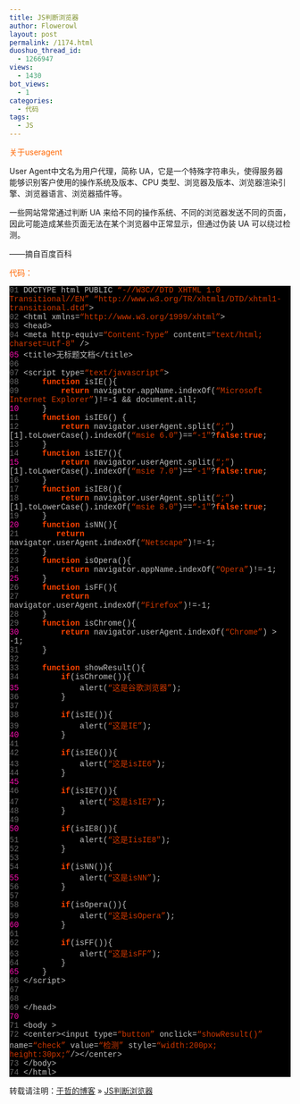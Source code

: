```yaml
---
title: JS判断浏览器
author: Flowerowl
layout: post
permalink: /1174.html
duoshuo_thread_id:
  - 1266947
views:
  - 1430
bot_views:
  - 1
categories:
  - 代码
tags:
  - JS
---
```

<span style="color: #ff6600;">关于useragent</span>

User Agent中文名为用户代理，简称 UA，它是一个特殊字符串头，使得服务器能够识别客户使用的操作系统及版本、CPU 类型、浏览器及版本、浏览器渲染引擎、浏览器语言、浏览器插件等。

一些网站常常通过判断 UA 来给不同的操作系统、不同的浏览器发送不同的页面，因此可能造成某些页面无法在某个浏览器中正常显示，但通过伪装 UA 可以绕过检测。

——摘自百度百科  
  
<span style="color: #ff6600;">代码：</span>

<div style="background: #fdfdfd; color: black;">
</div>

<div class="source" style="font-family: '[object HTMLOptionElement]', Consolas, 'Lucida Console', 'Courier New'; color: #c0c0c0; background-color: #000000;">
  <span style="color: #696969;">01 </span> <span style="color: #c0c0c0;"><!</span><span style="color: #c0c0c0;">DOCTYPE</span> <span style="color: #c0c0c0;">html</span> <span style="color: #c0c0c0;">PUBLIC</span> <span style="color: #d13800;">&#8220;-//W3C//DTD XHTML 1.0 Transitional//EN&#8221;</span> <span style="color: #d13800;">&#8220;http://www.w3.org/TR/xhtml1/DTD/xhtml1-transitional.dtd&#8221;</span><span style="color: #c0c0c0;">></span><br /> <span style="color: #696969;">02 </span> <span style="color: #c0c0c0;"><</span><span style="color: #c0c0c0;">html</span> <span style="color: #c0c0c0;">xmlns</span><span style="color: #c0c0c0;">=</span><span style="color: #d13800;">&#8220;http://www.w3.org/1999/xhtml&#8221;</span><span style="color: #c0c0c0;">></span><br /> <span style="color: #696969;">03 </span> <span style="color: #c0c0c0;"><</span><span style="color: #c0c0c0;">head</span><span style="color: #c0c0c0;">></span><br /> <span style="color: #696969;">04 </span> <span style="color: #c0c0c0;"><</span><span style="color: #c0c0c0;">meta</span> <span style="color: #c0c0c0;">http</span><span style="color: #c0c0c0;">-</span><span style="color: #c0c0c0;">equiv</span><span style="color: #c0c0c0;">=</span><span style="color: #d13800;">&#8220;Content-Type&#8221;</span> <span style="color: #c0c0c0;">content</span><span style="color: #c0c0c0;">=</span><span style="color: #d13800;">&#8220;text/html; charset=utf-8&#8243;</span> <span style="color: #c0c0c0;">/></span><br /> <span style="color: #f810b0;">05 </span> <span style="color: #c0c0c0;"><</span><span style="color: #c0c0c0;">title</span><span style="color: #c0c0c0;">></span><span style="color: #c0c0c0;">无标题文档</span><span style="color: #c0c0c0;"><</span><span style="color: #c0c0c0;">/title></span><br /> <span style="color: #696969;">06 </span><br /> <span style="color: #696969;">07 </span> <span style="color: #c0c0c0;"><</span><span style="color: #c0c0c0;">script</span> <span style="color: #c0c0c0;">type</span><span style="color: #c0c0c0;">=</span><span style="color: #d13800;">&#8220;text/javascript&#8221;</span><span style="color: #c0c0c0;">></span><br /> <span style="color: #696969;">08 </span>     <span style="color: #ff4400; font-weight: bold;">function</span> <span style="color: #c0c0c0;">isIE</span><span style="color: #c0c0c0;">(){</span><br /> <span style="color: #696969;">09 </span>         <span style="color: #ff4400; font-weight: bold;">return</span> <span style="color: #c0c0c0;">navigator</span><span style="color: #c0c0c0;">.</span><span style="color: #c0c0c0;">appName</span><span style="color: #c0c0c0;">.</span><span style="color: #c0c0c0;">indexOf</span>(<span style="color: #d13800;">&#8220;Microsoft Internet Explorer&#8221;</span>)<span style="color: #c0c0c0;">!=-</span><span style="color: #c0c0c0;">1</span> <span style="color: #c0c0c0;">&&</span> <span style="color: #c0c0c0;">document</span><span style="color: #c0c0c0;">.</span><span style="color: #c0c0c0;">all</span>;<br /> <span style="color: #f810b0;">10 </span>     <span style="color: #c0c0c0;">}</span><br /> <span style="color: #696969;">11 </span>     <span style="color: #ff4400; font-weight: bold;">function</span> <span style="color: #c0c0c0;">isIE6</span>() <span style="color: #c0c0c0;">{</span><br /> <span style="color: #696969;">12 </span>         <span style="color: #ff4400; font-weight: bold;">return</span> <span style="color: #c0c0c0;">navigator</span><span style="color: #c0c0c0;">.</span><span style="color: #c0c0c0;">userAgent</span><span style="color: #c0c0c0;">.</span><span style="color: #c0c0c0;">split</span>(<span style="color: #d13800;">&#8220;;&#8221;</span><span style="color: #c0c0c0;">)[</span><span style="color: #c0c0c0;">1</span><span style="color: #c0c0c0;">].</span><span style="color: #c0c0c0;">toLowerCase</span><span style="color: #c0c0c0;">().</span><span style="color: #c0c0c0;">indexOf</span>(<span style="color: #d13800;">&#8220;msie 6.0&#8243;</span>)<span style="color: #c0c0c0;">==</span><span style="color: #d13800;">&#8220;-1&#8243;</span><span style="color: #c0c0c0;">?</span><span style="color: #ff4400; font-weight: bold;">false</span><span style="color: #c0c0c0;">:</span><span style="color: #ff4400; font-weight: bold;">true</span>;<br /> <span style="color: #696969;">13 </span>     <span style="color: #c0c0c0;">}</span><br /> <span style="color: #696969;">14 </span>     <span style="color: #ff4400; font-weight: bold;">function</span> <span style="color: #c0c0c0;">isIE7</span><span style="color: #c0c0c0;">(){</span><br /> <span style="color: #f810b0;">15 </span>         <span style="color: #ff4400; font-weight: bold;">return</span> <span style="color: #c0c0c0;">navigator</span><span style="color: #c0c0c0;">.</span><span style="color: #c0c0c0;">userAgent</span><span style="color: #c0c0c0;">.</span><span style="color: #c0c0c0;">split</span>(<span style="color: #d13800;">&#8220;;&#8221;</span><span style="color: #c0c0c0;">)[</span><span style="color: #c0c0c0;">1</span><span style="color: #c0c0c0;">].</span><span style="color: #c0c0c0;">toLowerCase</span><span style="color: #c0c0c0;">().</span><span style="color: #c0c0c0;">indexOf</span>(<span style="color: #d13800;">&#8220;msie 7.0&#8243;</span>)<span style="color: #c0c0c0;">==</span><span style="color: #d13800;">&#8220;-1&#8243;</span><span style="color: #c0c0c0;">?</span><span style="color: #ff4400; font-weight: bold;">false</span><span style="color: #c0c0c0;">:</span><span style="color: #ff4400; font-weight: bold;">true</span>;<br /> <span style="color: #696969;">16 </span>     <span style="color: #c0c0c0;">}</span><br /> <span style="color: #696969;">17 </span>     <span style="color: #ff4400; font-weight: bold;">function</span> <span style="color: #c0c0c0;">isIE8</span><span style="color: #c0c0c0;">(){</span><br /> <span style="color: #696969;">18 </span>         <span style="color: #ff4400; font-weight: bold;">return</span> <span style="color: #c0c0c0;">navigator</span><span style="color: #c0c0c0;">.</span><span style="color: #c0c0c0;">userAgent</span><span style="color: #c0c0c0;">.</span><span style="color: #c0c0c0;">split</span>(<span style="color: #d13800;">&#8220;;&#8221;</span><span style="color: #c0c0c0;">)[</span><span style="color: #c0c0c0;">1</span><span style="color: #c0c0c0;">].</span><span style="color: #c0c0c0;">toLowerCase</span><span style="color: #c0c0c0;">().</span><span style="color: #c0c0c0;">indexOf</span>(<span style="color: #d13800;">&#8220;msie 8.0&#8243;</span>)<span style="color: #c0c0c0;">==</span><span style="color: #d13800;">&#8220;-1&#8243;</span><span style="color: #c0c0c0;">?</span><span style="color: #ff4400; font-weight: bold;">false</span><span style="color: #c0c0c0;">:</span><span style="color: #ff4400; font-weight: bold;">true</span>;<br /> <span style="color: #696969;">19 </span>     <span style="color: #c0c0c0;">}</span><br /> <span style="color: #f810b0;">20 </span>     <span style="color: #ff4400; font-weight: bold;">function</span> <span style="color: #c0c0c0;">isNN</span><span style="color: #c0c0c0;">(){</span><br /> <span style="color: #696969;">21 </span>        <span style="color: #ff4400; font-weight: bold;">return</span> <span style="color: #c0c0c0;">navigator</span><span style="color: #c0c0c0;">.</span><span style="color: #c0c0c0;">userAgent</span><span style="color: #c0c0c0;">.</span><span style="color: #c0c0c0;">indexOf</span>(<span style="color: #d13800;">&#8220;Netscape&#8221;</span>)<span style="color: #c0c0c0;">!=-</span><span style="color: #c0c0c0;">1</span>;<br /> <span style="color: #696969;">22 </span>     <span style="color: #c0c0c0;">}</span><br /> <span style="color: #696969;">23 </span>     <span style="color: #ff4400; font-weight: bold;">function</span> <span style="color: #c0c0c0;">isOpera</span><span style="color: #c0c0c0;">(){</span><br /> <span style="color: #696969;">24 </span>         <span style="color: #ff4400; font-weight: bold;">return</span> <span style="color: #c0c0c0;">navigator</span><span style="color: #c0c0c0;">.</span><span style="color: #c0c0c0;">appName</span><span style="color: #c0c0c0;">.</span><span style="color: #c0c0c0;">indexOf</span>(<span style="color: #d13800;">&#8220;Opera&#8221;</span>)<span style="color: #c0c0c0;">!=-</span><span style="color: #c0c0c0;">1</span>;<br /> <span style="color: #f810b0;">25 </span>     <span style="color: #c0c0c0;">}</span><br /> <span style="color: #696969;">26 </span>     <span style="color: #ff4400; font-weight: bold;">function</span> <span style="color: #c0c0c0;">isFF</span><span style="color: #c0c0c0;">(){</span><br /> <span style="color: #696969;">27 </span>         <span style="color: #ff4400; font-weight: bold;">return</span> <span style="color: #c0c0c0;">navigator</span><span style="color: #c0c0c0;">.</span><span style="color: #c0c0c0;">userAgent</span><span style="color: #c0c0c0;">.</span><span style="color: #c0c0c0;">indexOf</span>(<span style="color: #d13800;">&#8220;Firefox&#8221;</span>)<span style="color: #c0c0c0;">!=-</span><span style="color: #c0c0c0;">1</span>;<br /> <span style="color: #696969;">28 </span>     <span style="color: #c0c0c0;">}</span><br /> <span style="color: #696969;">29 </span>     <span style="color: #ff4400; font-weight: bold;">function</span> <span style="color: #c0c0c0;">isChrome</span><span style="color: #c0c0c0;">(){</span><br /> <span style="color: #f810b0;">30 </span>         <span style="color: #ff4400; font-weight: bold;">return</span> <span style="color: #c0c0c0;">navigator</span><span style="color: #c0c0c0;">.</span><span style="color: #c0c0c0;">userAgent</span><span style="color: #c0c0c0;">.</span><span style="color: #c0c0c0;">indexOf</span>(<span style="color: #d13800;">&#8220;Chrome&#8221;</span>) <span style="color: #c0c0c0;">></span> <span style="color: #c0c0c0;">-</span><span style="color: #c0c0c0;">1</span>;<br /> <span style="color: #696969;">31 </span>     <span style="color: #c0c0c0;">}</span><br /> <span style="color: #696969;">32 </span><br /> <span style="color: #696969;">33 </span>     <span style="color: #ff4400; font-weight: bold;">function</span> <span style="color: #c0c0c0;">showResult</span><span style="color: #c0c0c0;">(){</span><br /> <span style="color: #696969;">34 </span>         <span style="color: #ff4400; font-weight: bold;">if</span>(<span style="color: #c0c0c0;">isChrome</span><span style="color: #c0c0c0;">()){</span><br /> <span style="color: #f810b0;">35 </span>             <span style="color: #c0c0c0;">alert</span>(<span style="color: #d13800;">&#8220;这是谷歌浏览器&#8221;</span>);<br /> <span style="color: #696969;">36 </span>         <span style="color: #c0c0c0;">}</span><br /> <span style="color: #696969;">37 </span><br /> <span style="color: #696969;">38 </span>         <span style="color: #ff4400; font-weight: bold;">if</span>(<span style="color: #c0c0c0;">isIE</span><span style="color: #c0c0c0;">()){</span><br /> <span style="color: #696969;">39 </span>             <span style="color: #c0c0c0;">alert</span>(<span style="color: #d13800;">&#8220;这是IE&#8221;</span>);<br /> <span style="color: #f810b0;">40 </span>         <span style="color: #c0c0c0;">}</span><br /> <span style="color: #696969;">41 </span><br /> <span style="color: #696969;">42 </span>         <span style="color: #ff4400; font-weight: bold;">if</span>(<span style="color: #c0c0c0;">isIE6</span><span style="color: #c0c0c0;">()){</span><br /> <span style="color: #696969;">43 </span>             <span style="color: #c0c0c0;">alert</span>(<span style="color: #d13800;">&#8220;这是isIE6&#8243;</span>);<br /> <span style="color: #696969;">44 </span>         <span style="color: #c0c0c0;">}</span><br /> <span style="color: #f810b0;">45 </span><br /> <span style="color: #696969;">46 </span>         <span style="color: #ff4400; font-weight: bold;">if</span>(<span style="color: #c0c0c0;">isIE7</span><span style="color: #c0c0c0;">()){</span><br /> <span style="color: #696969;">47 </span>             <span style="color: #c0c0c0;">alert</span>(<span style="color: #d13800;">&#8220;这是isIE7&#8243;</span>);<br /> <span style="color: #696969;">48 </span>         <span style="color: #c0c0c0;">}</span><br /> <span style="color: #696969;">49 </span><br /> <span style="color: #f810b0;">50 </span>         <span style="color: #ff4400; font-weight: bold;">if</span>(<span style="color: #c0c0c0;">isIE8</span><span style="color: #c0c0c0;">()){</span><br /> <span style="color: #696969;">51 </span>             <span style="color: #c0c0c0;">alert</span>(<span style="color: #d13800;">&#8220;这是IisIE8&#8243;</span>);<br /> <span style="color: #696969;">52 </span>         <span style="color: #c0c0c0;">}</span><br /> <span style="color: #696969;">53 </span><br /> <span style="color: #696969;">54 </span>         <span style="color: #ff4400; font-weight: bold;">if</span>(<span style="color: #c0c0c0;">isNN</span><span style="color: #c0c0c0;">()){</span><br /> <span style="color: #f810b0;">55 </span>             <span style="color: #c0c0c0;">alert</span>(<span style="color: #d13800;">&#8220;这是isNN&#8221;</span>);<br /> <span style="color: #696969;">56 </span>         <span style="color: #c0c0c0;">}</span><br /> <span style="color: #696969;">57 </span><br /> <span style="color: #696969;">58 </span>         <span style="color: #ff4400; font-weight: bold;">if</span>(<span style="color: #c0c0c0;">isOpera</span><span style="color: #c0c0c0;">()){</span><br /> <span style="color: #696969;">59 </span>             <span style="color: #c0c0c0;">alert</span>(<span style="color: #d13800;">&#8220;这是isOpera&#8221;</span>);<br /> <span style="color: #f810b0;">60 </span>         <span style="color: #c0c0c0;">}</span><br /> <span style="color: #696969;">61 </span><br /> <span style="color: #696969;">62 </span>         <span style="color: #ff4400; font-weight: bold;">if</span>(<span style="color: #c0c0c0;">isFF</span><span style="color: #c0c0c0;">()){</span><br /> <span style="color: #696969;">63 </span>             <span style="color: #c0c0c0;">alert</span>(<span style="color: #d13800;">&#8220;这是isFF&#8221;</span>);<br /> <span style="color: #696969;">64 </span>         <span style="color: #c0c0c0;">}</span><br /> <span style="color: #f810b0;">65 </span>     <span style="color: #c0c0c0;">}</span><br /> <span style="color: #696969;">66 </span> <span style="color: #c0c0c0;"><</span><span style="color: #c0c0c0;">/script></span><br /> <span style="color: #696969;">67 </span><br /> <span style="color: #696969;">68 </span><br /> <span style="color: #696969;">69 </span> <span style="color: #c0c0c0;"><</span><span style="color: #c0c0c0;">/head></span><br /> <span style="color: #f810b0;">70 </span><br /> <span style="color: #696969;">71 </span> <span style="color: #c0c0c0;"><</span><span style="color: #c0c0c0;">body</span> <span style="color: #c0c0c0;">></span><br /> <span style="color: #696969;">72 </span> <span style="color: #c0c0c0;"><</span><span style="color: #c0c0c0;">center</span><span style="color: #c0c0c0;">><</span><span style="color: #c0c0c0;">input</span> <span style="color: #c0c0c0;">type</span><span style="color: #c0c0c0;">=</span><span style="color: #d13800;">&#8220;button&#8221;</span> <span style="color: #c0c0c0;">onclick</span><span style="color: #c0c0c0;">=</span><span style="color: #d13800;">&#8220;showResult()&#8221;</span> <span style="color: #c0c0c0;">name</span><span style="color: #c0c0c0;">=</span><span style="color: #d13800;">&#8220;check&#8221;</span> <span style="color: #c0c0c0;">value</span><span style="color: #c0c0c0;">=</span><span style="color: #d13800;">&#8220;检测&#8221;</span> <span style="color: #c0c0c0;">style</span><span style="color: #c0c0c0;">=</span><span style="color: #d13800;">&#8220;width:200px; height:30px;&#8221;</span><span style="color: #c0c0c0;">/><</span><span style="color: #c0c0c0;">/center></span><br /> <span style="color: #696969;">73 </span> <span style="color: #c0c0c0;"><</span><span style="color: #c0c0c0;">/body></span><br /> <span style="color: #696969;">74 </span> <span style="color: #c0c0c0;"><</span><span style="color: #c0c0c0;">/html></span>
</div>

转载请注明：[于哲的博客][1] &raquo; [JS判断浏览器][2]

 [1]: http://localhost/wordpress
 [2]: http://localhost/wordpress/1174.html